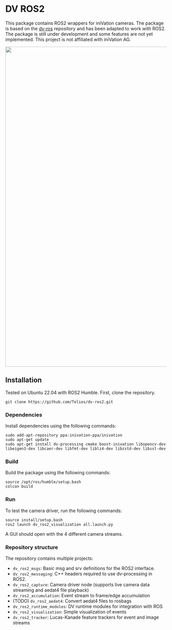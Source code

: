 # DV ROS2

This package contains ROS2 wrappers for iniVation cameras. The package is based on the [dv-ros](https://gitlab.com/inivation/dv/dv-ros) repository and has been adapted to work with ROS2. The package is still under development and some features are not yet implemented. This project is not affiliated with iniVation AG.

<p align="center">
    <img src="images/event_camera_images.gif" width=1000>
</p>

## Installation

Tested on Ubuntu 22.04 with ROS2 Humble.
First, clone the repository.
    
```
git clone https://github.com/Telios/dv-ros2.git
```

### Dependencies
Install dependencies using the following commands:

```
sudo add-apt-repository ppa:inivation-ppa/inivation
sudo apt-get update
sudo apt-get install dv-processing cmake boost-inivation libopencv-dev libeigen3-dev libcaer-dev libfmt-dev liblz4-dev libzstd-dev libssl-dev
```

### Build

Build the package using the following commands:

```
source /opt/ros/humble/setup.bash
colcon build
```

### Run

To test the camera driver, run the following commands:

```
source install/setup.bash
ros2 launch dv_ros2_visualization all.launch.py
```
A GUI should open with the 4 different camera streams.

### Repository structure

The repository contains multiple projects:

- `dv_ros2_msgs`: Basic msg and srv definitions for the ROS2 interface.
- `dv_ros2_messaging`: C++ headers required to use dv-processing in ROS2.
- `dv_ros2_capture`: Camera driver node (supports live camera data streaming and aedat4 file playback)
- `dv_ros2_accumulation`: Event stream to frame/edge accumulation
-  (TODO) `dv_ros2_aedat4`: Convert aedat4 files to rosbags 
- `dv_ros2_runtime_modules`: DV runtime modules for integration with ROS
- `dv_ros2_visualization`: Simple visualization of events
- `dv_ros2_tracker`: Lucas-Kanade feature trackers for event and image streams
